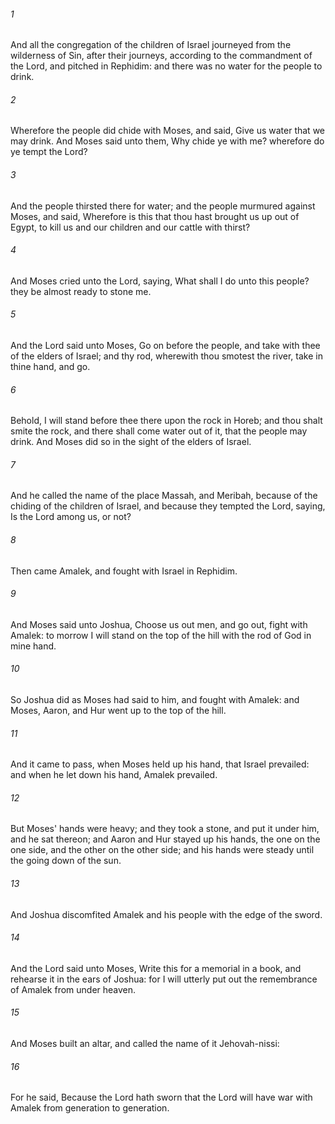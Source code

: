 ###### 1
And all the congregation of the children of Israel journeyed from the wilderness of Sin, after their journeys, according to the commandment of the Lord, and pitched in Rephidim: and there was no water for the people to drink.

###### 2
Wherefore the people did chide with Moses, and said, Give us water that we may drink. And Moses said unto them, Why chide ye with me? wherefore do ye tempt the Lord?

###### 3
And the people thirsted there for water; and the people murmured against Moses, and said, Wherefore is this that thou hast brought us up out of Egypt, to kill us and our children and our cattle with thirst?

###### 4
And Moses cried unto the Lord, saying, What shall I do unto this people? they be almost ready to stone me.

###### 5
And the Lord said unto Moses, Go on before the people, and take with thee of the elders of Israel; and thy rod, wherewith thou smotest the river, take in thine hand, and go.

###### 6
Behold, I will stand before thee there upon the rock in Horeb; and thou shalt smite the rock, and there shall come water out of it, that the people may drink. And Moses did so in the sight of the elders of Israel.

###### 7
And he called the name of the place Massah, and Meribah, because of the chiding of the children of Israel, and because they tempted the Lord, saying, Is the Lord among us, or not?

###### 8
Then came Amalek, and fought with Israel in Rephidim.

###### 9
And Moses said unto Joshua, Choose us out men, and go out, fight with Amalek: to morrow I will stand on the top of the hill with the rod of God in mine hand.

###### 10
So Joshua did as Moses had said to him, and fought with Amalek: and Moses, Aaron, and Hur went up to the top of the hill.

###### 11
And it came to pass, when Moses held up his hand, that Israel prevailed: and when he let down his hand, Amalek prevailed.

###### 12
But Moses' hands were heavy; and they took a stone, and put it under him, and he sat thereon; and Aaron and Hur stayed up his hands, the one on the one side, and the other on the other side; and his hands were steady until the going down of the sun.

###### 13
And Joshua discomfited Amalek and his people with the edge of the sword.

###### 14
And the Lord said unto Moses, Write this for a memorial in a book, and rehearse it in the ears of Joshua: for I will utterly put out the remembrance of Amalek from under heaven.

###### 15
And Moses built an altar, and called the name of it Jehovah-nissi:

###### 16
For he said, Because the Lord hath sworn that the Lord will have war with Amalek from generation to generation.

